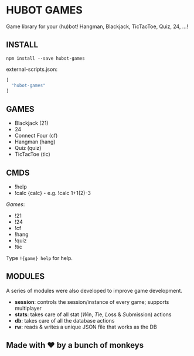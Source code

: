 # HUBOT GAMES

Game library for your (hu)bot! Hangman, Blackjack, TicTacToe, Quiz, 24, ...!

## INSTALL

```
npm install --save hubot-games
```

external-scripts.json:
```javascript
[
  "hubot-games"
]
```

## GAMES

- Blackjack (21)
- 24
- Connect Four (cf)
- Hangman (hang)
- Quiz (quiz)
- TicTacToe (tic)

## CMDS

- !help
- !calc {calc} - e.g. !calc 1+1(2)-3

*Games*:
- !21
- !24
- !cf
- !hang
- !quiz
- !tic

Type ```!{game} help``` for help.

## MODULES

A series of modules were also developed to improve game development.

- **session**: controls the session/instance of every game; supports multiplayer
- **stats**: takes care of all stat (*W*in, *T*ie, *L*oss & *S*ubmission) actions
- **db**: takes care of all the database actions
- **rw**: reads & writes a unique JSON file that works as the DB

## Made with ♥ by a bunch of monkeys
